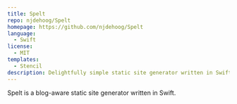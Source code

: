 ```yaml
---
title: Spelt
repo: njdehoog/Spelt
homepage: https://github.com/njdehoog/Spelt
language:
  - Swift
license:
  - MIT
templates:
  - Stencil
description: Delightfully simple static site generator written in Swift.
---
```


Spelt is a blog-aware static site generator written in Swift.